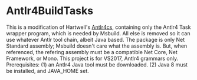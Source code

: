 # Antlr4BuildTasks

This is a modification of Hartwell's [Antlr4cs](https://github.com/tunnelvisionlabs/antlr4cs),
containing only the Antlr4 Task wrapper program, which is needed by Msbuild. All else is removed
so it can use whatever Antlr tool chain, albeit Java based. The package is only Net Standard assembly;
Msbuild doesn't care what the assembly is. But, when referenced, the refering assembly must be
a compatible Net Core, Net Framework, or Mono. 
This project is for VS2017, Antlr4 grammars only.
Prerequisites: (1) an Antlr4 Java tool must be downloaded. (2) Java 8 must be installed, and JAVA_HOME set. 
 
